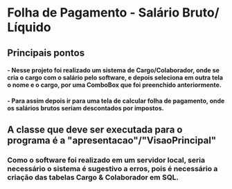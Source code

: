 # Folha de Pagamento - Salário Bruto/ Líquido
## Principais pontos
#### - Nesse projeto foi realizado um sistema de Cargo/Colaborador, onde se cria o cargo com o salário pelo software, e depois seleciona em outra tela o nome e o cargo, por uma ComboBox que foi preenchido anteriormente.
#### - Para assim depois ir para uma tela de calcular folha de pagamento, onde os salários brutos seriam descontados por impostos.
## A classe que deve ser executada para o programa é a "apresentacao"/"VisaoPrincipal" 
### Como o software foi realizado em um servidor local, seria necessário o sistema é sugestivo a erros, pois é necessário a criação das tabelas Cargo & Colaborador em SQL.
